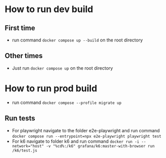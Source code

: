 # How to run dev build

## First time
- run command `docker compose up --build` on the root directory
## Other times
- Just run `docker compose up` on the root directory 
# How to run prod build
- run command `docker compose --profile migrate up`
## Run tests
- For playwright navigate to the folder e2e-playwright and run command `docker compose run --entrypoint=npx e2e-playwright playwright test`
- For k6 navigate to folder k6 and run command `docker run -i --network="host" -v "%cd%:/k6" grafana/k6:master-with-browser run /k6/test.js`
